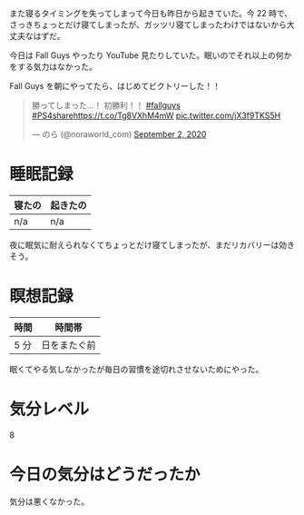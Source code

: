 また寝るタイミングを失ってしまって今日も昨日から起きていた。今 22 時で、さっきちょっとだけ寝てしまったが、ガッツリ寝てしまったわけではないから大丈夫なはずだ。

今日は Fall Guys やったり YouTube 見たりしていた。眠いのでそれ以上の何かをする気力はなかった。

Fall Guys を朝にやってたら、はじめてビクトリーした！！

<blockquote class="twitter-tweet"><p lang="ja" dir="ltr">勝ってしまった...！ 初勝利！！ <a href="https://twitter.com/hashtag/fallguys?src=hash&amp;ref_src=twsrc%5Etfw">#fallguys</a> <a href="https://twitter.com/hashtag/PS4share?src=hash&amp;ref_src=twsrc%5Etfw">#PS4share</a><a href="https://t.co/Tg8VXhM4mW">https://t.co/Tg8VXhM4mW</a> <a href="https://t.co/jX3f9TKS5H">pic.twitter.com/jX3f9TKS5H</a></p>&mdash; のら (@noraworld_com) <a href="https://twitter.com/noraworld_com/status/1300956318551871489?ref_src=twsrc%5Etfw">September 2, 2020</a></blockquote> <script async src="https://platform.twitter.com/widgets.js" charset="utf-8"></script>



# 睡眠記録
| 寝たの | 起きたの |
|---|---|
| n/a | n/a |

夜に眠気に耐えられなくてちょっとだけ寝てしまったが、まだリカバリーは効きそう。



# 瞑想記録
| 時間 | 時間帯 |
|---|---|
| 5 分 | 日をまたぐ前 |

眠くてやる気しなかったが毎日の習慣を途切れさせないためにやった。



# 気分レベル
8



# 今日の気分はどうだったか
気分は悪くなかった。
